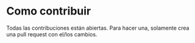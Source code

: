 # Como contribuir

Todas las contribuciones están abiertas. Para hacer una, solamente crea una pull request con el/los cambios.
